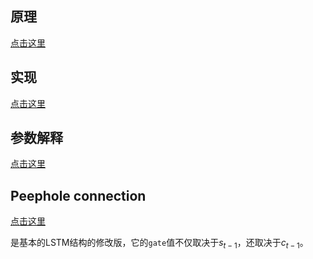 ## 原理

[点击这里](http://www.jianshu.com/p/9dc9f41f0b29)

## 实现

[点击这里](https://www.leiphone.com/news/201709/QJAIUzp0LAgkF45J.html)

## 参数解释

[点击这里](http://blog.csdn.net/mydear_11000/article/details/52414342)

## Peephole connection

[点击这里](https://machinelearning.wtf/terms/peephole-connection-lstm/)

是基本的LSTM结构的修改版，它的```gate```值不仅取决于$s_{t-1}$，还取决于$c_{t-1}$。
